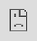 # pxt-ultrasonic-microbit

https://makecode.microbit.org/_f61cfRJxiD4c

<div style="position:relative;height:0;padding-bottom:70%;overflow:hidden;"><iframe style="position:absolute;top:0;left:0;width:100%;height:100%;" src="https://makecode.microbit.org/#pub:_f61cfRJxiD4c" frameborder="0" sandbox="allow-popups allow-forms allow-scripts allow-same-origin"></iframe></div>

<iframe style="position:absolute;top:0;left:0;width:100%;height:100%;" src="https://makecode.microbit.org/#pub:_f61cfRJxiD4c" frameborder="0" sandbox="allow-popups allow-forms allow-scripts allow-same-origin"></iframe>

bluexmas

http://bluexmas.tistory.com